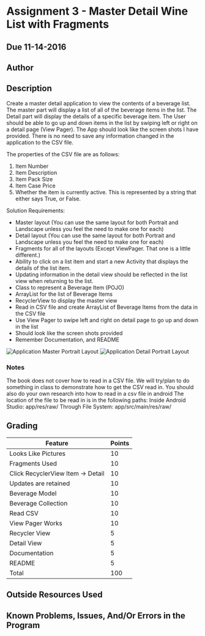 # Assignment 3 - Master Detail Wine List with Fragments
## Due 11-14-2016
## Author



## Description

Create a master detail application to view the contents of a beverage list.
The master part will display a list of all of the beverage items in the list.
The Detail part will display the details of a specific beverage item.
The User should be able to go up and down items in the list by swiping left or right on a detail page (View Pager).
The App should look like the screen shots I have provided.
There is no need to save any information changed in the application to the CSV file.

The properties of the CSV file are as follows:
1. Item Number
2. Item Description
3. Item Pack Size
4. Item Case Price
5. Whether the item is currently active. This is represented by a string that either says True, or False.

Solution Requirements:

* Master layout (You can use the same layout for both Portrait and Landscape unless you feel the need to make one for each)
* Detail layout (You can use the same layout for both Portrait and Landscape unless you feel the need to make one for each)
* Fragments for all of the layouts (Except ViewPager. That one is a little different.)
* Ability to click on a list item and start a new Activity that displays the details of the list item.
* Updating information in the detail view should be reflected in the list view when returning to the list.
* Class to represent a Beverage Item (POJO)
* ArrayList for the list of Beverage Items
* RecyclerView to display the master view
* Read in CSV file and create ArrayList of Beverage Items from the data in the CSV file
* Use View Pager to swipe left and right on detail page to go up and down in the list
* Should look like the screen shots provided
* Remember Documentation, and README

![Application Master Portrait Layout](http://barnesbrothers.homeserver.com/cis298/assignmentImages/assignment3a.jpg "Application Master Portrait Layout")
![Application Detail Portrait Layout](http://barnesbrothers.homeserver.com/cis298/assignmentImages/assignment3b.jpg "Application Detail Portrait Layout")

### Notes

The book does not cover how to read in a CSV file. We will try/plan to do something in class to demonstrate how to get the CSV read in.
You should also do your own research into how to read in a csv file in android
The location of the file to be read in is in the following paths:
Inside Android Studio: app/res/raw/
Through File System:   app/src/main/res/raw/

## Grading
| Feature                           | Points |
|-----------------------------------|--------|
| Looks Like Pictures               | 10     |
| Fragments Used                    | 10     |
| Click RecyclerView Item -> Detail | 10     |
| Updates are retained              | 10     |
| Beverage Model                    | 10     |
| Beverage Collection               | 10     |
| Read CSV                          | 10     |
| View Pager Works                  | 10     |
| Recycler View                     | 5      |
| Detail View                       | 5      |
| Documentation                     | 5      |
| README                            | 5      |
| Total                             | 100    |

## Outside Resources Used



## Known Problems, Issues, And/Or Errors in the Program

